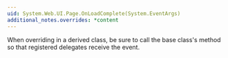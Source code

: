 ```yaml
---
uid: System.Web.UI.Page.OnLoadComplete(System.EventArgs)
additional_notes.overrides: *content
---
```


<p>When overriding <xref href="System.Web.UI.Page.OnLoadComplete(System.EventArgs)"></xref> in a derived class, be sure to call the base class's <xref href="System.Web.UI.Page.OnLoadComplete(System.EventArgs)"></xref> method so that registered delegates receive the event.</p>


